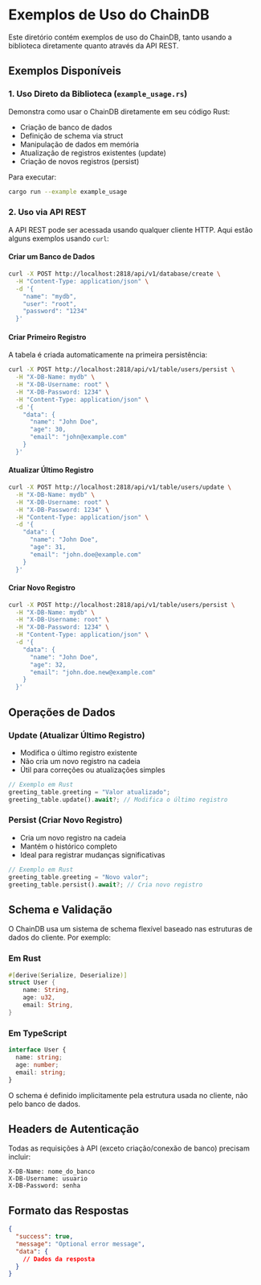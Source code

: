 # Exemplos de Uso do ChainDB

Este diretório contém exemplos de uso do ChainDB, tanto usando a biblioteca diretamente quanto através da API REST.

## Exemplos Disponíveis

### 1. Uso Direto da Biblioteca (`example_usage.rs`)

Demonstra como usar o ChainDB diretamente em seu código Rust:

- Criação de banco de dados
- Definição de schema via struct
- Manipulação de dados em memória
- Atualização de registros existentes (update)
- Criação de novos registros (persist)

Para executar:

```bash
cargo run --example example_usage
```

### 2. Uso via API REST

A API REST pode ser acessada usando qualquer cliente HTTP. Aqui estão alguns exemplos usando `curl`:

#### Criar um Banco de Dados

```bash
curl -X POST http://localhost:2818/api/v1/database/create \
  -H "Content-Type: application/json" \
  -d '{
    "name": "mydb",
    "user": "root",
    "password": "1234"
  }'
```

#### Criar Primeiro Registro

A tabela é criada automaticamente na primeira persistência:

```bash
curl -X POST http://localhost:2818/api/v1/table/users/persist \
  -H "X-DB-Name: mydb" \
  -H "X-DB-Username: root" \
  -H "X-DB-Password: 1234" \
  -H "Content-Type: application/json" \
  -d '{
    "data": {
      "name": "John Doe",
      "age": 30,
      "email": "john@example.com"
    }
  }'
```

#### Atualizar Último Registro

```bash
curl -X POST http://localhost:2818/api/v1/table/users/update \
  -H "X-DB-Name: mydb" \
  -H "X-DB-Username: root" \
  -H "X-DB-Password: 1234" \
  -H "Content-Type: application/json" \
  -d '{
    "data": {
      "name": "John Doe",
      "age": 31,
      "email": "john.doe@example.com"
    }
  }'
```

#### Criar Novo Registro

```bash
curl -X POST http://localhost:2818/api/v1/table/users/persist \
  -H "X-DB-Name: mydb" \
  -H "X-DB-Username: root" \
  -H "X-DB-Password: 1234" \
  -H "Content-Type: application/json" \
  -d '{
    "data": {
      "name": "John Doe",
      "age": 32,
      "email": "john.doe.new@example.com"
    }
  }'
```

## Operações de Dados

### Update (Atualizar Último Registro)

- Modifica o último registro existente
- Não cria um novo registro na cadeia
- Útil para correções ou atualizações simples

```rust
// Exemplo em Rust
greeting_table.greeting = "Valor atualizado";
greeting_table.update().await?; // Modifica o último registro
```

### Persist (Criar Novo Registro)

- Cria um novo registro na cadeia
- Mantém o histórico completo
- Ideal para registrar mudanças significativas

```rust
// Exemplo em Rust
greeting_table.greeting = "Novo valor";
greeting_table.persist().await?; // Cria novo registro
```

## Schema e Validação

O ChainDB usa um sistema de schema flexível baseado nas estruturas de dados do cliente. Por exemplo:

### Em Rust

```rust
#[derive(Serialize, Deserialize)]
struct User {
    name: String,
    age: u32,
    email: String,
}
```

### Em TypeScript

```typescript
interface User {
  name: string;
  age: number;
  email: string;
}
```

O schema é definido implicitamente pela estrutura usada no cliente, não pelo banco de dados.

## Headers de Autenticação

Todas as requisições à API (exceto criação/conexão de banco) precisam incluir:

```
X-DB-Name: nome_do_banco
X-DB-Username: usuario
X-DB-Password: senha
```

## Formato das Respostas

```json
{
  "success": true,
  "message": "Optional error message",
  "data": {
    // Dados da resposta
  }
}
```

